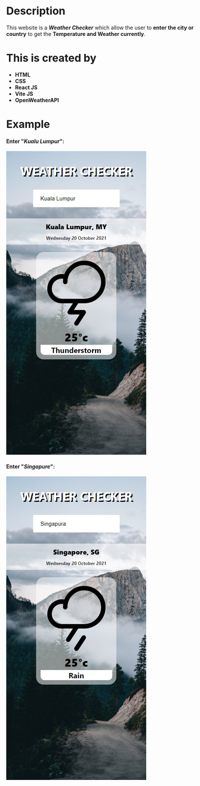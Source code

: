 # Description
This website is a __*Weather Checker*__ which allow the user to __enter the city or country__ to get the __Temperature and Weather currently__.

# This is created by 
  * __HTML__
  * __CSS__ 
  * __React JS__
  * __Vite JS__
  * __OpenWeatherAPI__ 

# Example
#### Enter "__*Kualu Lumpur*__":
![It's a Screenshot of the example output](https://github.com/varManWai/React-Weather_App/blob/master/img/Kuala%20Lumpur%20Example.jpeg)

#### Enter "__*Singapure*__":
![It's a Screenshot of the example output](https://github.com/varManWai/React-Weather_App/blob/master/img/Singapure%20Example.jpeg)
